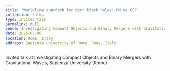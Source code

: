 ```yaml
---
title: 'Worldline approach for Kerr black holes: PM vs GSF'
collection: talks
type: Invited talk
permalink: null
venue: Investigating Compact Objects and Binary Mergers with Gravitational Waves
date: 2025-05-08
location: Rome, Italy
address: Sapienza University of Rome, Rome, Italy
---
```


Invited talk at Investigating Compact Objects and Binary Mergers with Gravitational Waves, Sapienza University (Rome).
